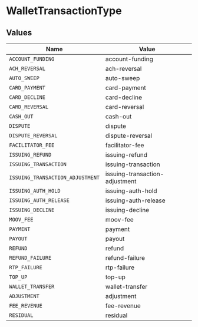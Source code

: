 # WalletTransactionType


## Values

| Name                             | Value                            |
| -------------------------------- | -------------------------------- |
| `ACCOUNT_FUNDING`                | account-funding                  |
| `ACH_REVERSAL`                   | ach-reversal                     |
| `AUTO_SWEEP`                     | auto-sweep                       |
| `CARD_PAYMENT`                   | card-payment                     |
| `CARD_DECLINE`                   | card-decline                     |
| `CARD_REVERSAL`                  | card-reversal                    |
| `CASH_OUT`                       | cash-out                         |
| `DISPUTE`                        | dispute                          |
| `DISPUTE_REVERSAL`               | dispute-reversal                 |
| `FACILITATOR_FEE`                | facilitator-fee                  |
| `ISSUING_REFUND`                 | issuing-refund                   |
| `ISSUING_TRANSACTION`            | issuing-transaction              |
| `ISSUING_TRANSACTION_ADJUSTMENT` | issuing-transaction-adjustment   |
| `ISSUING_AUTH_HOLD`              | issuing-auth-hold                |
| `ISSUING_AUTH_RELEASE`           | issuing-auth-release             |
| `ISSUING_DECLINE`                | issuing-decline                  |
| `MOOV_FEE`                       | moov-fee                         |
| `PAYMENT`                        | payment                          |
| `PAYOUT`                         | payout                           |
| `REFUND`                         | refund                           |
| `REFUND_FAILURE`                 | refund-failure                   |
| `RTP_FAILURE`                    | rtp-failure                      |
| `TOP_UP`                         | top-up                           |
| `WALLET_TRANSFER`                | wallet-transfer                  |
| `ADJUSTMENT`                     | adjustment                       |
| `FEE_REVENUE`                    | fee-revenue                      |
| `RESIDUAL`                       | residual                         |